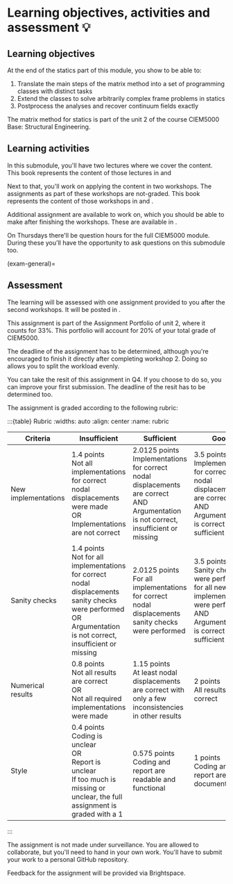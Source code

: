 # Learning objectives, activities and assessment 💡

## Learning objectives
At the end of the statics part of this module, you show to be able to:
1.	Translate the main steps of the matrix method into a set of programming classes with distinct tasks
2. Extend the classes to solve arbitrarily complex frame problems in statics
3. Postprocess the analyses and recover continuum fields exactly

The matrix method for statics is part of the unit 2 of the course CIEM5000 Base: Structural Engineering.

## Learning activities
In this submodule, you'll have two lectures where we cover the content. This book represents the content of those lectures in [](lecture1.md) and [](lecture2.md) 

Next to that, you'll work on applying the content in two workshops. The assignments as part of these workshops are not-graded. This book represents the content of those workshops in [](workshop1.md) and [](workshop2.md).

Additional assignment are available to work on, which you should be able to make after finishing the workshops. These are available in [](additional.md).

On Thursdays there'll be question hours for the full CIEM5000 module. During these you'll have the opportunity to ask questions on this submodule too.

(exam-general)=
## Assessment
The learning will be assessed with one assignment provided to you after the second workshops. It will be posted in [](assignment.md).

This assignment is part of the Assignment Portfolio of unit 2, where it counts for 33%. This portfolio will account for 20% of your total grade of CIEM5000.

The deadline of the assignment has to be determined, although you're encouraged to finish it directly after completing workshop 2. Doing so allows you to split the workload evenly.

You can take the resit of this assignment in Q4. If you choose to do so, you can improve your first submission. The deadline of the resit has to be determined too.

The assignment is graded according to the following rubric:

:::{table} Rubric
:widths: auto
:align: center
:name: rubric

| Criteria | Insufficient | Sufficient | Good|
| --- | --- | --- | --- |
| New implementations | 1.4 points <br> Not all implementations for correct nodal displacements were made <br> OR <br> Implementations are not correct | 2.0125 points <br> Implementations for correct nodal displacements are correct <br> AND <br> Argumentation is not correct, insufficient or missing | 3.5 points <br> Implementations for correct nodal displacements are correct <br> AND <br> Argumentation is correct and sufficient |
| Sanity checks | 1.4 points <br> Not for all implementations for correct nodal displacements sanity checks were performed<br>OR<br>Argumentation is not correct, insufficient or missing | 2.0125 points <br> For all implementations for correct nodal displacements sanity checks were performed | 3.5 points <br> Sanity checks were performed for all new code implementations were performed <br>AND<br>Argumentation is correct and sufficient |
| Numerical results | 0.8 points <br> Not all results are correct<br>OR<br>Not all required implementations were made | 1.15 points<br>At least nodal displacements are correct with only a few inconsistencies in other results | 2 points <br> All results are correct |
| Style | 0.4 points <br> Coding is unclear<br>OR<br>Report is unclear<br>If too much is missing or unclear, the full assignment is graded with a 1 | 0.575 points<br> Coding and report are readable and functional | 1 points <br> Coding and report are well documented |

:::

The assignment is not made under surveillance. You are allowed to collaborate, but you'll need to hand in your own work. You'll have to submit your work to a personal GitHub repository.

Feedback for the assignment will be provided via Brightspace.